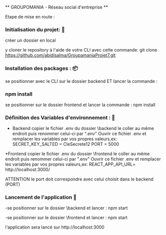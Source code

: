 ** GROUPOMANIA - Réseau social d'entreprise **

Etape de mise en route :

### Initialisation du projet: 📁

créer un dossier en local

y cloner le repository à l'aide de votre CLI avec cette commande:
git clone https://github.com/abidisalma/GroupamaniaProjet7.git

### Installation des packages : 📦

se positionner avec le CLI sur le dossier backend ET lancer la commande :

### npm install

se positionner sur le dossier frontend et lancer la commande :
npm install

### Définition des Variables d'environnement : 📝

-   Backend
    copier le fichier .env du dossier \backend
    le coller au même endroit puis renommer celui-ci par ".env"
    Ouvrir ce fichier .env et remplacer les variables par vos propres valeurs,ex:
    SECRET_KEY_SALTED = CleSecrete12
    PORT = 5000

\*Frontend
copier le fichier .env du dossier \frontend
le coller au même endroit puis renommer celui-ci par ".env"
Ouvrir ce fichier .env et remplacer les variables par vos propres valeurs,ex:
REACT_APP_API_URL= http://localhost:3000/

ATTENTION le port doit correspondre avec celui choisit dans le backend (PORT)

### Lancement de l'application 🚀

-se positionner sur le dossier \backend et lancer : npm start

-se positionner sur le dossier \frontend et lancer : npm start

l'application sera lancé sur http://localhost:3000
